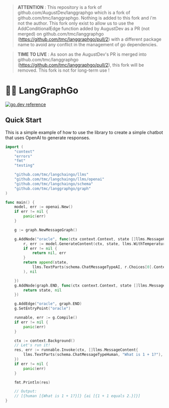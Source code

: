 > **ATTENTION** : This repository is a fork of github.com/AugustDev/langgraphgo which is a fork of github.com/tmc/langgraphgo. Nothing is added to this fork and i'm not the author. This fork only exist to allow us to use the AddConditionalEdge function added by AugustDev as a PR (not merged) on github.com/tmc/langgraphgo (https://github.com/tmc/langgraphgo/pull/2) with a different package name to avoid any conflict in the management of go dependencies.

> **TIME TO LIVE** : As soon as the AugustDev's PR is merged into github.com/tmc/langgraphgo (https://github.com/tmc/langgraphgo/pull/2), this fork will be removed. This fork is not for long-term use !

# 🦜️🔗 LangGraphGo

[![go.dev reference](https://img.shields.io/badge/go.dev-reference-007d9c?logo=go&logoColor=white&style=flat-square)](https://pkg.go.dev/github.com/tmc/langgraphgo)


## Quick Start


This is a simple example of how to use the library to create a simple chatbot that uses OpenAI to generate responses.

```go
import (
	"context"
	"errors"
	"fmt"
	"testing"

	"github.com/tmc/langchaingo/llms"
	"github.com/tmc/langchaingo/llms/openai"
	"github.com/tmc/langchaingo/schema"
	"github.com/tmc/langgraphgo/graph"
)

func main() {
	model, err := openai.New()
	if err != nil {
		panic(err)
	}

	g := graph.NewMessageGraph()

	g.AddNode("oracle", func(ctx context.Context, state []llms.MessageContent) ([]llms.MessageContent, error) {
		r, err := model.GenerateContent(ctx, state, llms.WithTemperature(0.0))
		if err != nil {
			return nil, err
		}
		return append(state,
			llms.TextParts(schema.ChatMessageTypeAI, r.Choices[0].Content),
		), nil

	})
	g.AddNode(graph.END, func(ctx context.Context, state []llms.MessageContent) ([]llms.MessageContent, error) {
		return state, nil
	})

	g.AddEdge("oracle", graph.END)
	g.SetEntryPoint("oracle")

	runnable, err := g.Compile()
	if err != nil {
		panic(err)
	}

	ctx := context.Background()
	// Let's run it!
	res, err := runnable.Invoke(ctx, []llms.MessageContent{
		llms.TextParts(schema.ChatMessageTypeHuman, "What is 1 + 1?"),
	})
	if err != nil {
		panic(err)
	}

	fmt.Println(res)

	// Output:
	// [{human [{What is 1 + 1?}]} {ai [{1 + 1 equals 2.}]}]
}
```
